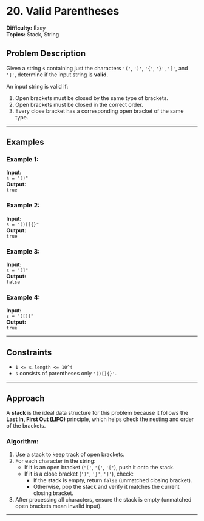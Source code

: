 # 20. Valid Parentheses

**Difficulty:** Easy  
**Topics:** Stack, String  

## Problem Description

Given a string `s` containing just the characters `'('`, `')'`, `'{'`, `'}'`, `'['`, and `']'`, determine if the input string is **valid**.  

An input string is valid if:  
1. Open brackets must be closed by the same type of brackets.  
2. Open brackets must be closed in the correct order.  
3. Every close bracket has a corresponding open bracket of the same type.  

---

## Examples

### Example 1:
**Input:**  
`s = "()"`  
**Output:**  
`true`  

### Example 2:
**Input:**  
`s = "()[]{}"`  
**Output:**  
`true`  

### Example 3:
**Input:**  
`s = "(]"`  
**Output:**  
`false`  

### Example 4:
**Input:**  
`s = "([])"`  
**Output:**  
`true`  

---

## Constraints

- `1 <= s.length <= 10^4`  
- `s` consists of parentheses only `'()[]{}'`.  

---

## Approach

A **stack** is the ideal data structure for this problem because it follows the **Last In, First Out (LIFO)** principle, which helps check the nesting and order of the brackets.

### Algorithm:
1. Use a stack to keep track of open brackets.
2. For each character in the string:
   - If it is an open bracket (`'('`, `'{'`, `'['`), push it onto the stack.
   - If it is a close bracket (`')'`, `'}'`, `']'`), check:
     - If the stack is empty, return `false` (unmatched closing bracket).
     - Otherwise, pop the stack and verify it matches the current closing bracket.
3. After processing all characters, ensure the stack is empty (unmatched open brackets mean invalid input).

---

